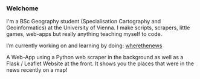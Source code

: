 ### Welchome

I'm a BSc Geography student (Specialisation Cartography and Geoinformatics) at the University of Vienna. I make scripts, scrapers, little games, web-apps but really anything teaching myself to code. 

I’m currently working on and learning by doing: [wherethenews](https://github.com/ryepenchi/wherethenews)

A Web-App using a Python web scraper in the background as well as a Flask / Leaflet Website at the front. 
It shows you the places that were in the news recently on a map!
